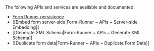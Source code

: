 The following APIs and services are available and documented:

- [Form Runner persistence](http://wiki.orbeon.com/forms/doc/developer-guide/form-runner/persistence-api)
- [[Embed form server-side|Form-Runner ~ APIs ~ Server-side Embedding]]
- [[Generate XML Schema|Form-Runner ~ APIs ~ Generate XML Schema]]
- [[Duplicate form data|Form-Runner ~ APIs ~ Duplicate Form Data]]

